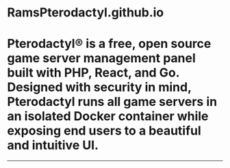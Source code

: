 # RamsPterodactyl.github.io
# Pterodactyl® is a free, open source game server management panel built with PHP, React, and Go. Designed with security in mind, Pterodactyl runs all game servers in an isolated Docker container while exposing end users to a beautiful and intuitive UI.
_____________________________________________________________________________________________________________________________________________
